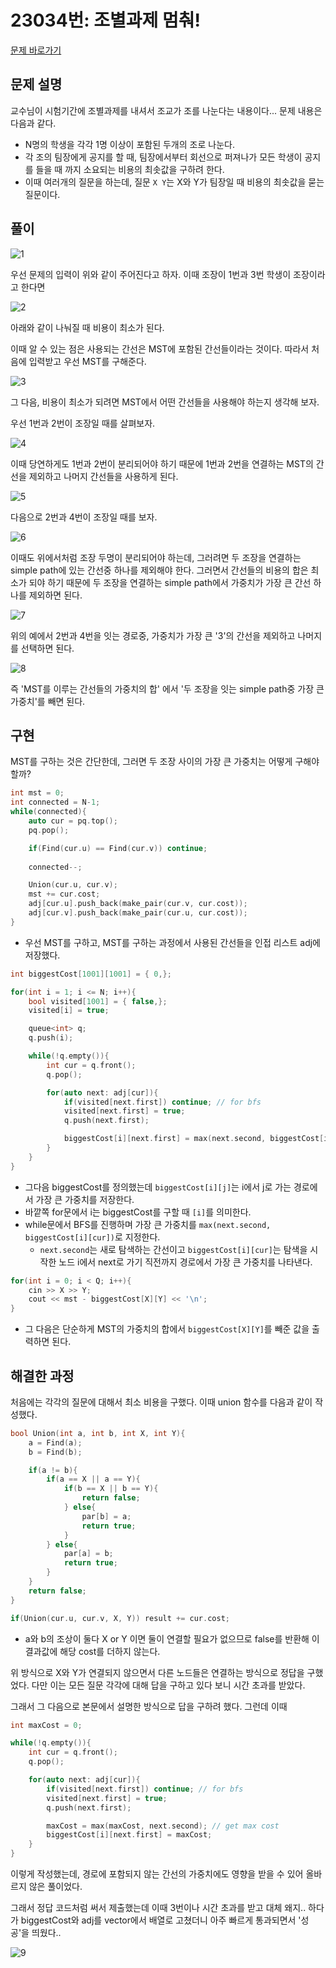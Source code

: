 # 23034번: 조별과제 멈춰!

[문제 바로가기](https://www.acmicpc.net/problem/23034)

## 문제 설명

교수님이 시험기간에 조별과제를 내셔서 조교가 조를 나눈다는 내용이다... 문제 내용은 다음과 같다.

-   N명의 학생을 각각 1명 이상이 포함된 두개의 조로 나눈다.
-   각 조의 팀장에게 공지를 할 때, 팀장에서부터 회선으로 퍼져나가 모든 학생이 공지를 들을 때 까지 소요되는 비용의 최솟값을 구하려 한다.
-   이때 여러개의 질문을 하는데, 질문 `X Y`는 X와 Y가 팀장일 때 비용의 최솟값을 묻는 질문이다.

## 풀이

![1](img/1.png)

우선 문제의 입력이 위와 같이 주어진다고 하자. 이때 조장이 1번과 3번 학생이 조장이라고 한다면 

![2](img/2.png)

아래와 같이 나눠질 때 비용이 최소가 된다. 

이때 알 수 있는 점은 사용되는 간선은 MST에 포함된 간선들이라는 것이다. 따라서 처음에 입력받고 우선 MST를 구해준다.

![3](img/3.png)

그 다음, 비용이 최소가 되려면 MST에서 어떤 간선들을 사용해야 하는지 생각해 보자.

우선 1번과 2번이 조장일 때를 살펴보자.

![4](img/4.png)

이때 당연하게도 1번과 2번이 분리되어야 하기 때문에 1번과 2번을 연결하는 MST의 간선을 제외하고 나머지 간선들을 사용하게 된다.

![5](img/5.png)

다음으로 2번과 4번이 조장일 때를 보자.

![6](img/6.png)

이때도 위에서처럼 조장 두명이 분리되어야 하는데, 그러려면 두 조장을 연결하는 simple path에 있는 간선중 하나를 제외해야 한다. 그러면서 간선들의 비용의 합은 최소가 되야 하기 때문에 두 조장을 연결하는 simple path에서 가중치가 가장 큰 간선 하나를 제외하면 된다.

![7](img/7.png)

위의 예에서 2번과 4번을 잇는 경로중, 가중치가 가장 큰 '3'의 간선을 제외하고 나머지를 선택하면 된다.

![8](img/8.png)

즉 'MST를 이루는 간선들의 가중치의 합' 에서 '두 조장을 잇는 simple path중 가장 큰 가중치'를 빼면 된다.

## 구현

MST를 구하는 것은 간단한데, 그러면 두 조장 사이의 가장 큰 가중치는 어떻게 구해야 할까?

```cpp
int mst = 0;
int connected = N-1;
while(connected){
    auto cur = pq.top();
    pq.pop();

    if(Find(cur.u) == Find(cur.v)) continue;
    
    connected--;

    Union(cur.u, cur.v);
    mst += cur.cost;
    adj[cur.u].push_back(make_pair(cur.v, cur.cost));
    adj[cur.v].push_back(make_pair(cur.u, cur.cost));
}
```

- 우선 MST를 구하고, MST를 구하는 과정에서 사용된 간선들을 인접 리스트 adj에 저장했다.

```cpp
int biggestCost[1001][1001] = { 0,};

for(int i = 1; i <= N; i++){
    bool visited[1001] = { false,};
    visited[i] = true;

    queue<int> q;
    q.push(i);

    while(!q.empty()){
        int cur = q.front();
        q.pop();

        for(auto next: adj[cur]){
            if(visited[next.first]) continue; // for bfs
            visited[next.first] = true;
            q.push(next.first);

            biggestCost[i][next.first] = max(next.second, biggestCost[i][cur]);
        }
    }
}
```

- 그다음 biggestCost를 정의했는데 `biggestCost[i][j]`는 i에서 j로 가는 경로에서 가장 큰 가중치를 저장한다.
- 바깥쪽 for문에서 i는 biggestCost를 구할 때 `[i]`를 의미한다.
- while문에서 BFS를 진행하며 가장 큰 가중치를 `max(next.second, biggestCost[i][cur])`로 지정한다.
    - `next.second`는 새로 탐색하는 간선이고 `biggestCost[i][cur]`는 탐색을 시작한 노드 i에서 next로 가기 직전까지 경로에서 가장 큰 가중치를 나타낸다.

```cpp
for(int i = 0; i < Q; i++){
    cin >> X >> Y;
    cout << mst - biggestCost[X][Y] << '\n';
}
```

- 그 다음은 단순하게 MST의 가중치의 합에서 `biggestCost[X][Y]`를 빼준 값을 출력하면 된다.

## 해결한 과정

처음에는 각각의 질문에 대해서 최소 비용을 구했다. 이때 union 함수를 다음과 같이 작성했다.

```cpp
bool Union(int a, int b, int X, int Y){
    a = Find(a);
    b = Find(b);

    if(a != b){
        if(a == X || a == Y){
            if(b == X || b == Y){
                return false;
            } else{
                par[b] = a;
                return true;
            }
        } else{
            par[a] = b;
            return true;
        }
    }
    return false;
}
```

```cpp
if(Union(cur.u, cur.v, X, Y)) result += cur.cost;
```

- a와 b의 조상이 둘다 X or Y 이면 둘이 연결할 필요가 없으므로 false를 반환해 이 결과값에 해당 cost를 더하지 않는다.

위 방식으로 X와 Y가 연결되지 않으면서 다른 노드들은 연결하는 방식으로 정답을 구했었다. 다만 이는 모든 질문 각각에 대해 답을 구하고 있다 보니 시간 초과를 받았다.

그래서 그 다음으로 본문에서 설명한 방식으로 답을 구하려 했다. 그런데 이때 

```cpp
int maxCost = 0;

while(!q.empty()){
    int cur = q.front();
    q.pop();

    for(auto next: adj[cur]){
        if(visited[next.first]) continue; // for bfs
        visited[next.first] = true;
        q.push(next.first);

        maxCost = max(maxCost, next.second); // get max cost
        biggestCost[i][next.first] = maxCost;
    }
}
```

이렇게 작성했는데, 경로에 포함되지 않는 간선의 가중치에도 영향을 받을 수 있어 올바르지 않은 풀이었다.

그래서 정답 코드처럼 써서 제출했는데 이때 3번이나 시간 초과를 받고 대체 왜지.. 하다가 biggestCost와 adj를 vector에서 배열로 고쳤더니 아주 빠르게 통과되면서 '성공'을 띄웠다..

![9](img/9.png)